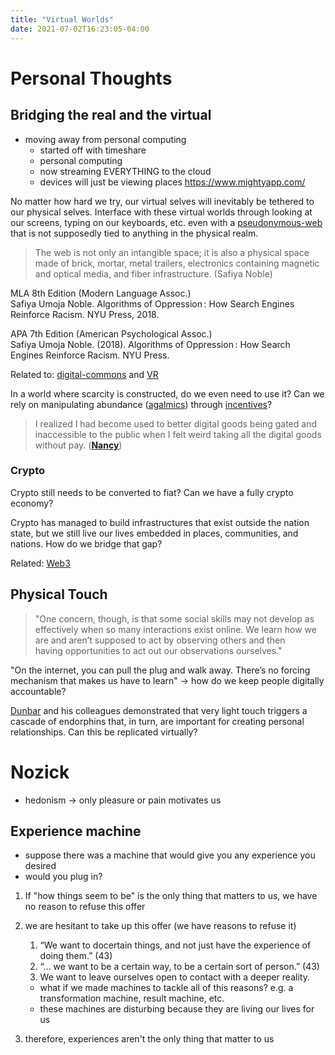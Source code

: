 ```yaml
---
title: "Virtual Worlds"
date: 2021-07-02T16:23:05-04:00
---
```


# Personal Thoughts
## Bridging the real and the virtual
-   moving away from personal computing
    -   started off with timeshare
    -   personal computing
    -   now streaming EVERYTHING to the cloud
    -   devices will just be viewing places
https://www.mightyapp.com/

No matter how hard we try, our virtual selves will inevitably be tethered to our physical selves. Interface with these virtual worlds through looking at our screens, typing on our keyboards, etc. even with a [pseudonymous-web](/thoughts/articles/pseudonymous-web) that is not supposedly tied to anything in the physical realm.

> The web is not only an intangible space; it is also a physical space made of brick, mortar, metal trailers, electronics containing magnetic and optical media, and fiber infrastructure. (Safiya Noble)
  
MLA 8th Edition (Modern Language Assoc.)  
Safiya Umoja Noble. Algorithms of Oppression : How Search Engines Reinforce Racism. NYU Press, 2018.  
  
APA 7th Edition (American Psychological Assoc.)  
Safiya Umoja Noble. (2018). Algorithms of Oppression : How Search Engines Reinforce Racism. NYU Press.

Related to: [digital-commons](thoughts/digital-commons.md) and [VR](thoughts/vr.md)

In a world where scarcity is constructed, do we even need to use it? Can we rely on manipulating abundance ([agalmics](thoughts/positive-sum.md)) through [incentives](thoughts/incentives.md)?

> I realized I had become used to better digital goods being gated and inaccessible to the public when I felt weird taking all the digital goods without pay. (**[Nancy](https://nancyzuo.substack.com/p/capitalism-in-virtual-worlds)**)

### Crypto
Crypto still needs to be converted to fiat? Can we have a fully crypto economy?

Crypto has managed to build infrastructures that exist outside the nation state, but we still live our lives embedded in places, communities, and nations. How do we bridge that gap?

Related: [Web3](toc/web3.md)

## Physical Touch
> "One concern, though, is that some social skills may not develop as effectively when so many interactions exist online. We learn how we are and aren’t supposed to act by observing others and then having opportunities to act out our observations ourselves."

"On the internet, you can pull the plug and walk away. There’s no forcing mechanism that makes us have to learn" -> how do we keep people digitally accountable?

[Dunbar](https://www.newyorker.com/science/maria-konnikova/social-media-affect-math-dunbar-number-friendships) and his colleagues demonstrated that very light touch triggers a cascade of endorphins that, in turn, are important for creating personal relationships. Can this be replicated virtually?

# Nozick
-   hedonism → only pleasure or pain motivates us
## Experience machine
-   suppose there was a machine that would give you any experience you desired
-   would you plug in?

1.  If "how things seem to be" is the only thing that matters to us, we have no reason to refuse this offer
2.  we are hesitant to take up this offer (we have reasons to refuse it)

	1.  “We want to docertain things, and not just have the experience of doing them.” (43)
	2.  “... we want to be a certain way, to be a certain sort of person.” (43)
	3.  We want to leave ourselves open to contact with a deeper reality.

	-   what if we made machines to tackle all of this reasons? e.g. a transformation machine, result machine, etc.
	-   these machines are disturbing because they are living our lives for us
3.  therefore, experiences aren't the only thing that matter to us